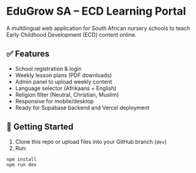 # EduGrow SA – ECD Learning Portal

A multilingual web application for South African nursery schools to teach Early Childhood Development (ECD) content online.

## ✅ Features

- School registration & login
- Weekly lesson plans (PDF downloads)
- Admin panel to upload weekly content
- Language selector (Afrikaans + English)
- Religion filter (Neutral, Christian, Muslim)
- Responsive for mobile/desktop
- Ready for Supabase backend and Vercel deployment

## 🚀 Getting Started

1. Clone this repo or upload files into your GitHub branch (`dev`)
2. Run:

```bash
npm install
npm run dev
